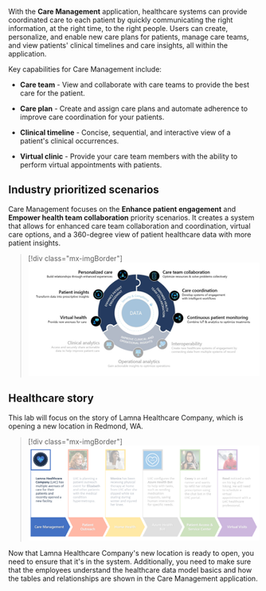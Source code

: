 With the **Care Management** application, healthcare systems can provide coordinated care to each patient by quickly communicating the right information, at the right time, to the right people. Users can create, personalize, and enable new care plans for patients, manage care teams, and view patients' clinical timelines and care insights, all within the application.

Key capabilities for Care Management include:

-   **Care team** - View and collaborate with care teams to provide the best care for the patient.

-   **Care plan** - Create and assign care plans and automate adherence to improve care coordination for your patients.

-   **Clinical timeline** - Concise, sequential, and interactive view of a patient's clinical occurrences.

-   **Virtual clinic** - Provide your care team members with the ability to perform virtual appointments with patients.

## Industry prioritized scenarios

Care Management focuses on the **Enhance patient engagement** and **Empower health team collaboration** priority scenarios. It creates a system that allows for enhanced care team collaboration and coordination, virtual care options, and a 360-degree view of patient healthcare data with more patient insights.

> [!div class="mx-imgBorder"]
> [![Diagram of patient engagement and team collaboration.](../media/engagement-collaboration.png)](../media/engagement-collaboration.png#lightbox)

## Healthcare story

This lab will focus on the story of Lamna Healthcare Company, which is opening a new location in Redmond, WA.

> [!div class="mx-imgBorder"]
> [![Diagram of the healthcare data model basics with Care Management highlighted.](../media/care-management.png)](../media/care-management.png#lightbox)

Now that Lamna Healthcare Company's new location is ready to open, you need to ensure that it's in the system. Additionally, you need to make sure that the employees understand the healthcare data model basics and how the tables and relationships are shown in the Care Management application.

